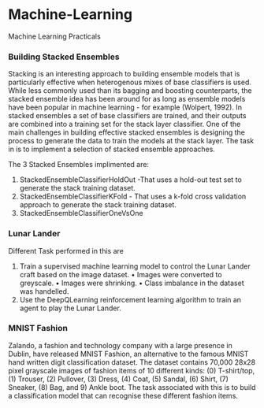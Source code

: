 # Machine-Learning
Machine Learning Practicals 

### Building Stacked Ensembles
Stacking is an interesting approach to building ensemble models that is
particularly effective when heterogenous mixes of base classifiers is used. While
less commonly used than its bagging and boosting counterparts, the stacked
ensemble idea has been around for as long as ensemble models have been
popular in machine learning - for example (Wolpert, 1992). In stacked
ensembles a set of base classifiers are trained, and their outputs are combined
into a training set for the stack layer classifier. One of the main challenges in
building effective stacked ensembles is designing the process to generate the
data to train the models at the stack layer.
The task in is to implement a selection of stacked ensemble approaches.

The 3 Stacked Ensembles implimented are:
1. StackedEnsembleClassifierHoldOut -That uses a hold-out test set to generate the stack training dataset.
2. StackedEnsembleClassifierKFold - That uses a k-fold cross validation approach to generate the stack training dataset.
3. StackedEnsembleClassifierOneVsOne 


### Lunar Lander
Different Task performed in this are
1. Train a supervised machine learning model to control the Lunar Lander craft based on the image dataset.
  • Images were converted to greyscale.
  • Images were shrinking.
  • Class imbalance in the dataset was handelled.
2. Use the DeepQLearning reinforcement learning algorithm to train an agent to play the Lunar Lander.

### MNIST Fashion
Zalando, a fashion and technology company with a large presence in Dublin, have released MNIST Fashion, an alternative to the famous MNIST hand written digit classification dataset. The dataset contains 70,000 28x28 pixel grayscale images of fashion items of 10 different kinds: (0) T-shirt/top, (1) Trouser, (2) Pullover, (3) Dress, (4) Coat, (5) Sandal, (6) Shirt, (7) Sneaker, (8) Bag, and 9) Ankle boot. The task associated with this is to build a classification model that can recognise these different fashion items.




